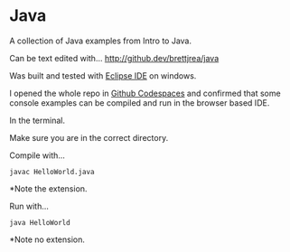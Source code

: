 # Java
A collection of Java examples from Intro to Java.

Can be text edited with...
http://github.dev/brettjrea/java

Was built and tested with [Eclipse IDE](https://www.eclipse.org/ide/) on windows.

I opened the whole repo in [Github Codespaces](https://github.com/features/codespaces)
and confirmed that some console examples can be compiled and run in the browser based IDE.

In the terminal.

Make sure you are in the correct directory.

Compile with...

```javac HelloWorld.java```

*Note the extension.

Run with...

```java HelloWorld```

*Note no extension.



